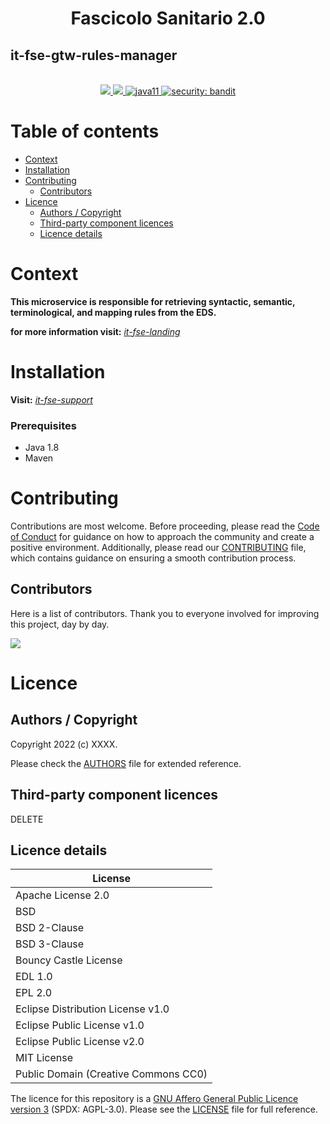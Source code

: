 <h1 align="center">Fascicolo Sanitario 2.0</h1>
<h2 align="left">it-fse-gtw-rules-manager</h2>

<br />
<div align="center">
    <!-- CoC -->
    <a href="CODE_OF_CONDUCT.md">
      <img src="https://img.shields.io/badge/Contributor%20Covenant-v2.0%20adopted-ff69b4.svg" />
    </a>
    <a href="CODE_OF_CONDUCT.md">
      <img src="https://img.shields.io/badge/badge-green.svg" />
    </a>
    <a href="/">
      <img alt="java11"
      src="https://img.shields.io/badge/badge-red.svg">
    </a>
    <a href="/">
      <img alt="security: bandit"
      src="https://img.shields.io/badge/badge-yellow.svg">
    </a>
</div>


# Table of contents

- [Context](#context)
- [Installation](#installation)
- [Contributing](#contributing)
    - [Contributors](#contributors)
- [Licence](#licence)
    - [Authors / Copyright](#authors--copyright)
    - [Third-party component licences](#third-party-component-licences)
    - [Licence details](#licence-details)


# Context

**This microservice is responsible for retrieving syntactic, semantic, terminological, and mapping rules from the EDS.**

**for more information visit:** [*it-fse-landing*](https://github.com/ministero-salute/it-fse-landing)


# Installation
**Visit:** [*it-fse-support*](https://github.com/ministero-salute/it-fse-support)

### Prerequisites
- Java 1.8
- Maven

# Contributing
Contributions are most welcome. Before proceeding, please read the [Code of Conduct](./CODE_OF_CONDUCT.md) for guidance on how to approach the community and create a positive environment. Additionally, please read our [CONTRIBUTING](./CONTRIBUTING.md) file, which contains guidance on ensuring a smooth contribution process.

## Contributors
Here is a list of contributors. Thank you to everyone involved for improving this project, day by day.

<a href="https://github.com/ministero-salute/XXXX">
  <img
  src="https://contributors-img.web.app/image?repo=ministero-salute/XXXX"
  />
</a>

# Licence

## Authors / Copyright

Copyright 2022 (c) XXXX.

Please check the [AUTHORS](AUTHORS) file for extended reference.

## Third-party component licences
DELETE

## Licence details
| License                               |
|---------------------------------------|
| Apache License 2.0                    |
| BSD                                   |
| BSD 2-Clause                          |
| BSD 3-Clause                          |
| Bouncy Castle License                 |
| EDL 1.0                               |
| EPL 2.0                               |
| Eclipse Distribution License v1.0     |
| Eclipse Public License v1.0           |
| Eclipse Public License v2.0           |
| MIT License                           |
| Public Domain (Creative Commons CC0)  |

The licence for this repository is a [GNU Affero General Public Licence version 3](https://www.gnu.org/licenses/agpl-3.0.html) (SPDX: AGPL-3.0). Please see the [LICENSE](LICENSE) file for full reference.
